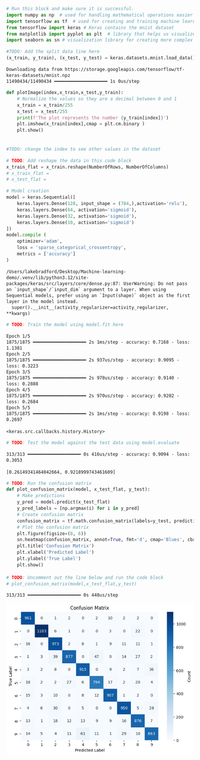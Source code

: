 

``` python
# Run this block and make sure it is successful.
import numpy as np  # used for handling mathematical operations easier in python
import tensorflow as tf  # used for creating and training machine learning models 
from tensorflow import keras # Keras contains the mnist dataset
from matplotlib import pyplot as plt  # library that helps us visualize data by creating plots 
import seaborn as sn # visualization library for creating more complex graphs
```

<!-- WARNING: THIS FILE WAS AUTOGENERATED! DO NOT EDIT! -->

``` python
#TODO: Add the split data line here
(x_train, y_train), (x_test, y_test) = keras.datasets.mnist.load_data()
```

    Downloading data from https://storage.googleapis.com/tensorflow/tf-keras-datasets/mnist.npz
    11490434/11490434 ━━━━━━━━━━━━━━━━━━━━ 1s 0us/step

``` python
def plotImage(index,x_train,x_test,y_train):
    # Normalize the values so they are a decimal between 0 and 1
    x_train = x_train/255
    x_test = x_test/255
    print(f'The plot represents the number {y_train[index]}')
    plt.imshow(x_train[index],cmap = plt.cm.binary )
    plt.show()


#TODO: change the index to see other values in the dataset
```

``` python
# TODO: Add reshape the data in this code block
x_train_flat = x_train.reshape(NumberOfRows, NumberOfColumns)
# x_train_flat = 
# x_test_flat =
```

``` python
# Model creation
model = keras.Sequential([
    keras.layers.Dense(128, input_shape = (784,),activation='relu'), 
    keras.layers.Dense(64, activation='sigmoid'), 
    keras.layers.Dense(32, activation='sigmoid'), 
    keras.layers.Dense(10, activation='sigmoid')
])
model.compile (
    optimizer='adam',
    loss = 'sparse_categorical_crossentropy',
    metrics = ['accuracy']
)
```

    /Users/lakebradford/Desktop/Machine-learning-demo/.venv/lib/python3.12/site-packages/keras/src/layers/core/dense.py:87: UserWarning: Do not pass an `input_shape`/`input_dim` argument to a layer. When using Sequential models, prefer using an `Input(shape)` object as the first layer in the model instead.
      super().__init__(activity_regularizer=activity_regularizer, **kwargs)

``` python
# TODO: Train the model using model.fit here
```

    Epoch 1/5
    1875/1875 ━━━━━━━━━━━━━━━━━━━━ 2s 1ms/step - accuracy: 0.7168 - loss: 1.1381
    Epoch 2/5
    1875/1875 ━━━━━━━━━━━━━━━━━━━━ 2s 937us/step - accuracy: 0.9095 - loss: 0.3223
    Epoch 3/5
    1875/1875 ━━━━━━━━━━━━━━━━━━━━ 2s 978us/step - accuracy: 0.9140 - loss: 0.2888
    Epoch 4/5
    1875/1875 ━━━━━━━━━━━━━━━━━━━━ 2s 970us/step - accuracy: 0.9202 - loss: 0.2684
    Epoch 5/5
    1875/1875 ━━━━━━━━━━━━━━━━━━━━ 2s 1ms/step - accuracy: 0.9198 - loss: 0.2697

    <keras.src.callbacks.history.History>

``` python
# TODO: Test the model against the test data using model.evaluate
```

    313/313 ━━━━━━━━━━━━━━━━━━━━ 0s 416us/step - accuracy: 0.9094 - loss: 0.3053

    [0.26149341464042664, 0.9218999743461609]

``` python
# TODO: Run the confusion matrix
def plot_confusion_matrix(model, x_test_flat, y_test):
    # Make predictions
    y_pred = model.predict(x_test_flat)
    y_pred_labels = [np.argmax(i) for i in y_pred]
    # Create confusion matrix
    confusion_matrix = tf.math.confusion_matrix(labels=y_test, predictions=y_pred_labels)
    # Plot the confusion matrix
    plt.figure(figsize=(8, 6))
    sn.heatmap(confusion_matrix, annot=True, fmt='d', cmap='Blues', cbar_kws={'label': 'Count'})
    plt.title('Confusion Matrix')
    plt.xlabel('Predicted Label')
    plt.ylabel('True Label')
    plt.show()

# TODO: Uncomment out the line below and run the code block
# plot_confusion_matrix(model,x_test_flat,y_test)
```

    313/313 ━━━━━━━━━━━━━━━━━━━━ 0s 448us/step

![](mnist_files/figure-commonmark/cell-9-output-2.png)
